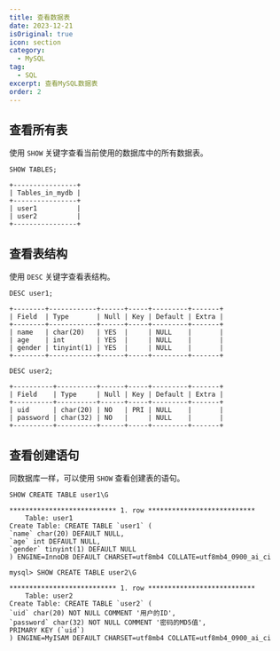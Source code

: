 ```yaml
---
title: 查看数据表
date: 2023-12-21
isOriginal: true
icon: section
category:
  - MySQL
tag:
  - SQL
excerpt: 查看MySQL数据表
order: 2
---
```


## 查看所有表

使用 `SHOW` 关键字查看当前使用的数据库中的所有数据表。

~~~sql:no-line-numbers
SHOW TABLES;
~~~

    +----------------+
    | Tables_in_mydb |
    +----------------+
    | user1          |
    | user2          |
    +----------------+

## 查看表结构

使用 `DESC` 关键字查看表结构。

~~~sql:no-line-numbers
DESC user1;
~~~

    +--------+------------+------+-----+---------+-------+
    | Field  | Type       | Null | Key | Default | Extra |
    +--------+------------+------+-----+---------+-------+
    | name   | char(20)   | YES  |     | NULL    |       |
    | age    | int        | YES  |     | NULL    |       |
    | gender | tinyint(1) | YES  |     | NULL    |       |
    +--------+------------+------+-----+---------+-------+

~~~sql:no-line-numbers
DESC user2;
~~~

    +----------+----------+------+-----+---------+-------+
    | Field    | Type     | Null | Key | Default | Extra |
    +----------+----------+------+-----+---------+-------+
    | uid      | char(20) | NO   | PRI | NULL    |       |
    | password | char(32) | NO   |     | NULL    |       |
    +----------+----------+------+-----+---------+-------+

## 查看创建语句

同数据库一样，可以使用 `SHOW` 查看创建表的语句。

~~~sql:no-line-numbers
SHOW CREATE TABLE user1\G
~~~

    *************************** 1. row ***************************
        Table: user1
    Create Table: CREATE TABLE `user1` (
    `name` char(20) DEFAULT NULL,
    `age` int DEFAULT NULL,
    `gender` tinyint(1) DEFAULT NULL
    ) ENGINE=InnoDB DEFAULT CHARSET=utf8mb4 COLLATE=utf8mb4_0900_ai_ci

~~~sql:no-line-numbers
mysql> SHOW CREATE TABLE user2\G
~~~

    *************************** 1. row ***************************
        Table: user2
    Create Table: CREATE TABLE `user2` (
    `uid` char(20) NOT NULL COMMENT '用户的ID',
    `password` char(32) NOT NULL COMMENT '密码的MD5值',
    PRIMARY KEY (`uid`)
    ) ENGINE=MyISAM DEFAULT CHARSET=utf8mb4 COLLATE=utf8mb4_0900_ai_ci
